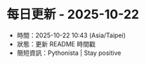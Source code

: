 # 每日更新 - 2025-10-22

- 時間：2025-10-22 10:43 (Asia/Taipei)
- 狀態：更新 README 時間戳
- 簡短資訊：Pythonista | Stay positive
